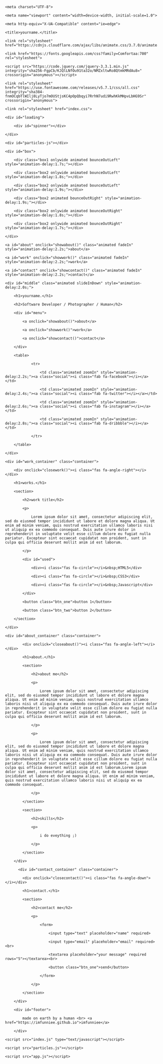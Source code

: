 <!DOCTYPE html>

<html lang="en">

<head>

    <meta charset="UTF-8">

    <meta name="viewport" content="width=device-width, initial-scale=1.0">

    <meta http-equiv="X-UA-Compatible" content="ie=edge">

    <title>yourname.</title>

    <link rel="stylesheet" href="https://cdnjs.cloudflare.com/ajax/libs/animate.css/3.7.0/animate.min.css">

    <link href="https://fonts.googleapis.com/css?family=Comfortaa:700" rel="stylesheet">

    <script src="https://code.jquery.com/jquery-3.3.1.min.js" integrity="sha256-FgpCb/KJQlLNfOu91ta32o/NMZxltwRo8QtmkMRdAu8=" crossorigin="anonymous"></script>

    <link rel="stylesheet" href="https://use.fontawesome.com/releases/v5.7.1/css/all.css" integrity="sha384-fnmOCqbTlWIlj8LyTjo7mOUStjsKC4pOpQbqyi7RrhN7udi9RwhKkMHpvLbHG9Sr" crossorigin="anonymous">

    <link rel="stylesheet" href="index.css">

</head>

<body>

    <div id="loading">

        <div id="spinner"></div>

    </div>

    <div id="particles-js"></div>

    <div id="box">

        <div class="box1 onlywide animated bounceOutLeft" style="animation-delay:1.7s;"></div>

        <div class="box2 onlywide animated bounceOutLeft" style="animation-delay:1.8s;"></div>

        <div class="box2 onlywide animated bounceOutLeft" style="animation-delay:1.9s;"></div>

        <div class="box2 animated bounceOutRight" style="animation-delay:1.9s;"></div>

        <div class="box2 onlywide animated bounceOutRight" style="animation-delay:1.8s;"></div>

        <div class="box2 onlywide animated bounceOutRight" style="animation-delay:1.7s;"></div>

    </div>

    <a id="about" onclick="showabout()" class="animated fadeIn" style="animation-delay:2.2s;">about</a>

    <a id="work" onclick="showwork()" class="animated fadeIn" style="animation-delay:2.2s;">work</a>

    <a id="contact" onclick="showcontact()" class="animated fadeIn" style="animation-delay:2.2s;">contact</a>

    <div id="middle" class="animated slideInDown" style="animation-delay:2.0s;">

        <h1>yourname.</h1>

        <h2>Software Developer / Photographer / Human</h2>

        <div id="menu">

            <a onclick="showabout()">about</a>

            <a onclick="showwork()">work</a>

            <a onclick="showcontact()">contact</a>

        </div>

        <table>

                <tr>

                    <td class="animated zoomIn" style="animation-delay:2.2s;"><a class="social"><i class="fab fa-facebook"></i></a></td>

                    <td class="animated zoomIn" style="animation-delay:2.4s;"><a class="social"><i class="fab fa-twitter"></i></a></td>

                    <td class="animated zoomIn" style="animation-delay:2.6s;"><a class="social"><i class="fab fa-instagram"></i></a></td>

                    <td class="animated zoomIn" style="animation-delay:2.8s;"><a class="social"><i class="fab fa-dribbble"></i></a></td>

                </tr>

        </table>

    </div>

    <div id="work_container" class="container">

        <div onclick="closework()"><i class="fas fa-angle-right"></i></div>

        <h1>works.</h1>

        <section>

            <h2>work title</h2>

            <p>

                Lorem ipsum dolor sit amet, consectetur adipiscing elit, sed do eiusmod tempor incididunt ut labore et dolore magna aliqua. Ut enim ad minim veniam, quis nostrud exercitation ullamco laboris nisi ut aliquip ex ea commodo consequat. Duis aute irure dolor in reprehenderit in voluptate velit esse cillum dolore eu fugiat nulla pariatur. Excepteur sint occaecat cupidatat non proident, sunt in culpa qui officia deserunt mollit anim id est laborum.

            </p>

            <div id="used">

                <div><i class="fas fa-circle"></i>&nbsp;HTML5</div>

                <div><i class="fas fa-circle"></i>&nbsp;CSS3</div>

                <div><i class="fas fa-circle"></i>&nbsp;Javascript</div>

            </div>

            <button class="btn_one">button 1</button>

            <button class="btn_two">button 2</button>

        </section>

    </div>

    <div id="about_container" class="container">

            <div onclick="closeabout()"><i class="fas fa-angle-left"></i></div>

            <h1>about.</h1>

            <section>

                <h2>about me</h2>

                <p>

                    Lorem ipsum dolor sit amet, consectetur adipiscing elit, sed do eiusmod tempor incididunt ut labore et dolore magna aliqua. Ut enim ad minim veniam, quis nostrud exercitation ullamco laboris nisi ut aliquip ex ea commodo consequat. Duis aute irure dolor in reprehenderit in voluptate velit esse cillum dolore eu fugiat nulla pariatur. Excepteur sint occaecat cupidatat non proident, sunt in culpa qui officia deserunt mollit anim id est laborum.

                </p>

                <p>

                    Lorem ipsum dolor sit amet, consectetur adipiscing elit, sed do eiusmod tempor incididunt ut labore et dolore magna aliqua. Ut enim ad minim veniam, quis nostrud exercitation ullamco laboris nisi ut aliquip ex ea commodo consequat. Duis aute irure dolor in reprehenderit in voluptate velit esse cillum dolore eu fugiat nulla pariatur. Excepteur sint occaecat cupidatat non proident, sunt in culpa qui officia deserunt mollit anim id est laborum.Lorem ipsum dolor sit amet, consectetur adipiscing elit, sed do eiusmod tempor incididunt ut labore et dolore magna aliqua. Ut enim ad minim veniam, quis nostrud exercitation ullamco laboris nisi ut aliquip ex ea commodo consequat.

                </p>

            </section>

            <section>

                <h2>skills</h2>

                <p>

                    i do eveything ;)

                </p>

            </section>

        </div>

          <div id="contact_container" class="container">

            <div onclick="closecontact()"><i class="fas fa-angle-down"></i></div>

            <h1>contact.</h1>

            <section>

                <h2>contact me</h2>

                <p>

                    <form>

                        <input type="text" placeholder="name" required>

                        <input type="email" placeholder="email" required><br>

                        <textarea placeholder="your message" required rows="5"></textarea><br>

                        <button class="btn_one">send</button>

                    </form> 

                </p>

            </section>

        </div>

        <div id="footer">

            made on earth by a human <br> <a href="https://imfunniee.github.io">imfunniee</a>

        </div>

    <script src="index.js" type="text/javascript"></script>

    <script src="particles.js"></script>

    <script src="app.js"></script>

</body>

</html>
